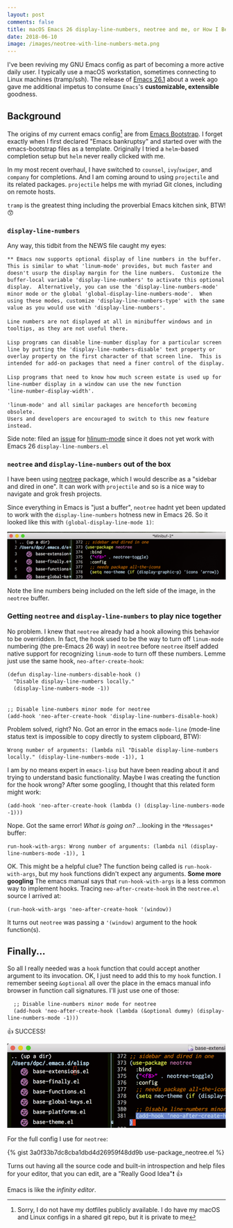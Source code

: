 ```yaml
---
layout: post
comments: false
title: macOS Emacs 26 display-line-numbers, neotree and me, or How I Became an Emacs Power User Today
date: 2018-06-10
image: /images/neotree-with-line-numbers-meta.png
---
```


I've been reviving my GNU Emacs config as part of becoming a more active daily user. I typically use a macOS workstation, sometimes connecting to Linux machines (tramp/ssh). The release of [Emacs 26.1](https://github.com/emacs-mirror/emacs/blob/master/etc/NEWS.26) about a week ago gave me additional impetus to consume `Emacs`'s  **customizable, extensible** goodness.

## Background

The origins of my current emacs config[^1] are from [Emacs Bootstrap](http://emacs-bootstrap.com). I forget exactly when I first declared "Emacs bankruptsy" and started over with the emacs-bootstrap files as a template. Originally I tried a `helm`-based completion setup but `helm` never really clicked with me.

In my most recent overhaul, I have switched to `counsel`, `ivy`/`swiper`,  and `company` for completions. And I am coming around to using `projectile` and its related packages. `projectile` helps me with myriad  Git clones, including on remote hosts.

`tramp` is the greatest thing including the proverbial Emacs kitchen sink, BTW! :kissing_smiling_eyes:

### `display-line-numbers`

Any way, this tidbit from the NEWS file caught my eyes:


```text
** Emacs now supports optional display of line numbers in the buffer.
This is similar to what 'linum-mode' provides, but much faster and
doesn't usurp the display margin for the line numbers.  Customize the
buffer-local variable 'display-line-numbers' to activate this optional
display.  Alternatively, you can use the 'display-line-numbers-mode'
minor mode or the global 'global-display-line-numbers-mode'.  When
using these modes, customize 'display-line-numbers-type' with the same
value as you would use with 'display-line-numbers'.

Line numbers are not displayed at all in minibuffer windows and in
tooltips, as they are not useful there.

Lisp programs can disable line-number display for a particular screen
line by putting the 'display-line-numbers-disable' text property or
overlay property on the first character of that screen line.  This is
intended for add-on packages that need a finer control of the display.

Lisp programs that need to know how much screen estate is used up for
line-number display in a window can use the new function
'line-number-display-width'.

'linum-mode' and all similar packages are henceforth becoming obsolete.
Users and developers are encouraged to switch to this new feature
instead.
```


Side note: filed an [issue](https://github.com/tom-tan/hlinum-mode/issues/5) for [hlinum-mode](https://github.com/tom-tan/hlinum-mode) since it does not yet work with Emacs 26 `display-line-numbers.el`


### `neotree` and `display-line-numbers` out of the box

I have been using [neotree](https://github.com/jaypei/emacs-neotree) package, which I would describe as a "sidebar and dired in one".  It can work with `projectile` and so is a nice way to navigate and grok fresh projects.

Since everything in Emacs is "just a buffer", `neotree` hadnt yet been updated to work with the `display-line-numbers` hotness new in Emacs 26. So it looked like this with `(global-display-line-mode 1)`:

![neotree with line numbers fail](/images/neotree-with-line-numbers.png "neotree with line numbers")

Note the line numbers being included on the left side of the image, in the `neotree` buffer.

### Getting `neotree` and `display-line-numbers` to play nice together

No problem. I knew that `neotree` already had a hook allowing this behavior to be overridden. In fact, the hook used to be the way to turn off `linum-mode` numbering (the pre-Emacs 26 way) in `neotree` before `neotree` itself added native support for recognizing `linum-mode` to turn off these numbers.  Lemme just use the same hook, `neo-after-create-hook`:

```emacs-lisp
(defun display-line-numbers-disable-hook ()
  "Disable display-line-numbers locally."
  (display-line-numbers-mode -1))


;; Disable line-numbers minor mode for neotree
(add-hook 'neo-after-create-hook 'display-line-numbers-disable-hook)
```

Problem solved, right? No.  Got an error in the emacs `mode-line` (mode-line status text is impossible to copy directly to system clipboard, BTW):

``` text
Wrong number of arguments: (lambda nil "Disable display-line-numbers locally." (display-line-numbers-mode -1)), 1
```

I am by no means expert in `emacs-lisp` but have been reading about it and trying to understand basic functionality. Maybe I was creating the function for the hook wrong? After some googling, I thought that this related form might work:

```emacs-lisp
(add-hook 'neo-after-create-hook (lambda () (display-line-numbers-mode -1)))
```

Nope.  Got the same error!  _What is going on?_ ...looking in the `*Messages*` buffer:

```text
run-hook-with-args: Wrong number of arguments: (lambda nil (display-line-numbers-mode -1)), 1
```

OK. This might be a helpful clue? The function being called is `run-hook-with-args`, but my `hook` functions didn't expect any arguments.  __**Some more googling**__ The emacs manual says that `run-hook-with-args` is a less common way to implement hooks. Tracing `neo-after-create-hook` in the `neotree.el` source I arrived at:

```emacs-lisp
(run-hook-with-args 'neo-after-create-hook '(window))
```

It turns out `neotree` was passing a `'(window)` argument to the hook function(s).




## Finally...

So all I really needed was a `hook` function that could accept another argument to its invocation. OK, I just need to add this to my `hook` function. I remember seeing `&optional` all over the place in the emacs manual info browser in function call signatures. I'll just use one of those:

```emacs-lisp
  ;; Disable line-numbers minor mode for neotree
  (add-hook 'neo-after-create-hook (lambda (&optional dummy) (display-line-numbers-mode -1)))
```

:thumbsup: SUCCESS!

![neotree without line numbers success](/images/neotree-without-line-numbers.png "neotree without line numbers")

 For the full config I use for `neotree`:

{% gist 3a0f33b7dc8cba1dbd4d26959f48dd9b use-package_neotree.el %}



Turns out having all the source code and built-in introspection and help files for your editor, that you can edit, are a "Really Good Idea":exclamation: :thumbsup:

Emacs is like the *infinity editor*.

[^1]: Sorry, I do not have my dotfiles publicly available. I do have my macOS and Linux configs in a shared git repo, but it is private to me
